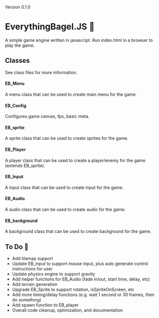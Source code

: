 Version 0.1.0
# EverythingBagel.JS :bagel:
A simple game engine written in javascript. 
Run index.html in a browser to play the game.



## Classes
See class files for more information.

#### EB_Menu
A menu class that can be used to create main menu for the game.

#### EB_Config
Configures game canvas, fps, basic meta.

#### EB_sprite
A sprite class that can be used to create sprites for the game.

#### EB_Player 
A player class that can be used to create a player/enemy for the game (extends EB_sprite).

#### EB_Input
A input class that can be used to create input for the game.

#### EB_Audio
A audio class that can be used to create audio for the game.

#### EB_background
A background class that can be used to create background for the game.



## To Do :memo:
* Add tilemap support
* Update EB_input to support mouse input, plus auto generate control instructions for user
* Update physics engine to support gravity 
* Add helper functions for EB_Audio (fade in/out, start time, delay, etc)
* Add terrain generation
* Upgrade EB_Sprite to support rotation, isSpriteOnScreen, etc
* Add more timing/delay functions (e.g. wait 1 second or 30 frames, then do something)
* Add spawn function to EB_player
* Overall code cleanup, optimization, and documentation


